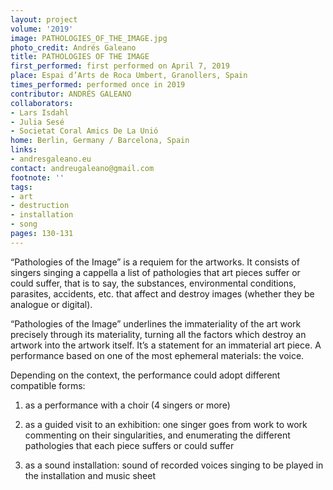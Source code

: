 ```yaml
---
layout: project
volume: '2019'
image: PATHOLOGIES_OF_THE_IMAGE.jpg
photo_credit: Andrés Galeano
title: PATHOLOGIES OF THE IMAGE
first_performed: first performed on April 7, 2019
place: Espai d’Arts de Roca Umbert, Granollers, Spain
times_performed: performed once in 2019
contributor: ANDRÉS GALEANO
collaborators:
- Lars Isdahl
- Julia Sesé
- Societat Coral Amics De La Unió
home: Berlin, Germany / Barcelona, Spain
links:
- andresgaleano.eu
contact: andreugaleano@gmail.com
footnote: ''
tags:
- art
- destruction
- installation
- song
pages: 130-131
---
```



“Pathologies of the Image” is a requiem for the artworks. It consists of singers singing a cappella a list of pathologies that art pieces suffer or could suffer, that is to say, the substances, environmental conditions, parasites, accidents, etc. that affect and destroy images (whether they be analogue or digital).

“Pathologies of the Image” underlines the immateriality of the art work precisely through its materiality, turning all the factors which destroy an artwork into the artwork itself. It’s a statement for an immaterial art piece. A performance based on one of the most ephemeral materials: the voice.

Depending on the context, the performance could adopt different compatible forms:

1) as a performance with a choir (4 singers or more)

2) as a guided visit to an exhibition: one singer goes from work to work commenting on their singularities, and enumerating the different pathologies that each piece suffers or could suffer

3) as a sound installation: sound of recorded voices singing to be played in the installation and music sheet
